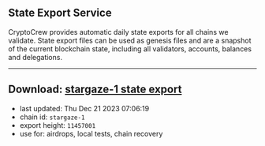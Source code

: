 ## State Export Service
CryptoCrew provides automatic daily state exports for all chains we validate. State export files can be used as genesis files and are a snapshot of the current blockchain state, including all validators, accounts, balances and delegations.

---
**Download: [stargaze-1 state export](https://dl.ccvalidators.com/SERVICE/stargaze/stargaze-1_export_11457001.json)**
---

- last updated: Thu Dec 21 2023 07:06:19
- chain id: `stargaze-1`
- export height: `11457001`
- use for: airdrops, local tests, chain recovery

